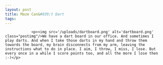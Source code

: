 ```yaml
---
layout: post
title: Maze Can&#039;t Dart
tags:
---
```



                <p><img src='/uploads/dartboard.png' alt='dartboard.png' class="postimg"/>We have a dart board in our office. And sometimes I play darts. And when I take those darts in my hand and throw them towards the board, my brain disconnects from my arm, leaving the instructions what to do in place. I aim, I throw, I miss, I lose. But every once in a while I score points too, and all the more I lose then :-)</p>

